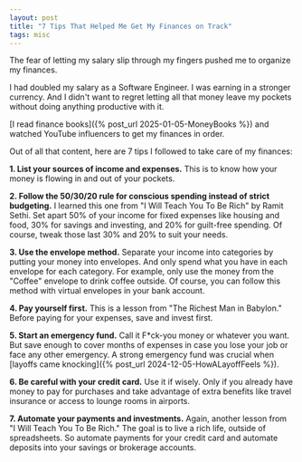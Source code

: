 ```yaml
---
layout: post
title: "7 Tips That Helped Me Get My Finances on Track"
tags: misc
---
```


The fear of letting my salary slip through my fingers pushed me to organize my finances.

I had doubled my salary as a Software Engineer. I was earning in a stronger currency. And I didn't want to regret letting all that money leave my pockets without doing anything productive with it.

[I read finance books]({% post_url 2025-01-05-MoneyBooks %}) and watched YouTube influencers to get my finances in order.

Out of all that content, here are 7 tips I followed to take care of my finances:

**1. List your sources of income and expenses.** This is to know how your money is flowing in and out of your pockets.

**2. Follow the 50/30/20 rule for conscious spending instead of strict budgeting.** I learned this one from "I Will Teach You To Be Rich" by Ramit Sethi. Set apart 50% of your income for fixed expenses like housing and food, 30% for savings and investing, and 20% for guilt-free spending. Of course, tweak those last 30% and 20% to suit your needs.

**3. Use the envelope method.** Separate your income into categories by putting your money into envelopes. And only spend what you have in each envelope for each category. For example, only use the money from the "Coffee" envelope to drink coffee outside. Of course, you can follow this method with virtual envelopes in your bank account.

**4. Pay yourself first.** This is a lesson from "The Richest Man in Babylon." Before paying for your expenses, save and invest first.

**5. Start an emergency fund.** Call it F*ck-you money or whatever you want. But save enough to cover months of expenses in case you lose your job or face any other emergency. A strong emergency fund was crucial when [layoffs came knocking]({% post_url 2024-12-05-HowALayoffFeels %}).

**6. Be careful with your credit card.** Use it if wisely. Only if you already have money to pay for purchases and take advantage of extra benefits like travel insurance or access to lounge rooms in airports.

**7. Automate your payments and investments.** Again, another lesson from "I Will Teach You To Be Rich." The goal is to live a rich life, outside of spreadsheets. So automate payments for your credit card and automate deposits into your savings or brokerage accounts. 
